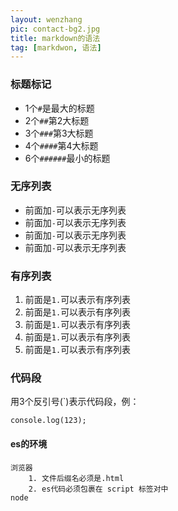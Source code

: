 ```yaml
---
layout: wenzhang
pic: contact-bg2.jpg
title: markdown的语法
tag: [markdwon, 语法]
---
```


### 标题标记
- 1个`#`是最大的标题
- 2个`##`第2大标题
- 3个`###`第3大标题
- 4个`####`第4大标题
- 6个`######`最小的标题


### 无序列表
- 前面加`-`可以表示无序列表
- 前面加`-`可以表示无序列表
- 前面加`-`可以表示无序列表
- 前面加`-`可以表示无序列表


### 有序列表
1. 前面是`1.`可以表示有序列表
1. 前面是`1.`可以表示有序列表
1. 前面是`1.`可以表示有序列表
1. 前面是`1.`可以表示有序列表
1. 前面是`1.`可以表示有序列表


### 代码段
用3个反引号(`)表示代码段，例：
```
console.log(123);
```


#### es的环境

    浏览器
        1. 文件后缀名必须是.html
        2. es代码必须包裹在 script 标签对中
    node


